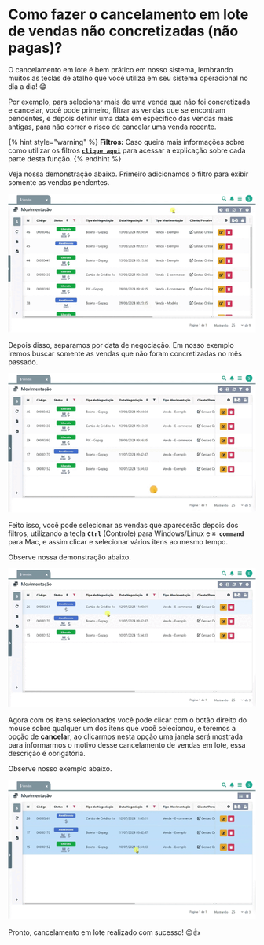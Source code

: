 # Como fazer o cancelamento em lote de vendas não concretizadas (não pagas)?

O cancelamento em lote é bem prático em nosso sistema, lembrando muitos as teclas de atalho que você utiliza em seu sistema operacional no dia a dia! 😁

Por exemplo, para selecionar mais de uma venda que não foi concretizada e cancelar, você pode primeiro, filtrar as vendas que se encontram pendentes, e depois definir uma data em específico das vendas mais antigas, para não correr o risco de cancelar uma venda recente.

{% hint style="warning" %}
**Filtros:** Caso queira mais informações sobre como utilizar os filtros [**`clique aqui`**](/erp-v2/primeiro_acesso/filtros.md) para acessar a explicação sobre cada parte desta função.
{% endhint %}

Veja nossa demonstração abaixo. Primeiro adicionamos o filtro para exibir somente as vendas pendentes.

![](/erp-v2/assets/guia_utilizacao/guia_cancelar_lote_vendas_filtrar_financeiro.gif)

Depois disso, separamos por data de negociação. Em nosso exemplo iremos buscar somente as vendas que não foram concretizadas no mês passado.

![](/erp-v2/assets/guia_utilizacao/guia_cancelar_lote_vendas_filtrar_data_negociacao.gif)

Feito isso, você pode selecionar as vendas que aparecerão depois dos filtros, utilizando a tecla **`Ctrl`** (Controle) para Windows/Linux e **`⌘ command`** para Mac, e assim clicar e selecionar vários itens ao mesmo tempo.

Observe nossa demonstração abaixo.

![](/erp-v2/assets/guia_utilizacao/guia_cancelar_lote_vendas_filtrar_btn_ctrl_mouse.gif)

Agora com os itens selecionados você pode clicar com o botão direito do mouse sobre qualquer um dos itens que você selecionou, e teremos a opção de **cancelar**, ao clicarmos nesta opção uma janela será mostrada para informarmos o motivo desse cancelamento de vendas em lote, essa descrição é obrigatória.

Observe nosso exemplo abaixo.

![](/erp-v2/assets/guia_utilizacao/guia_cancelar_lote_vendas_filtrar_btn_direito_mouse.gif)

Pronto, cancelamento em lote realizado com sucesso! 😉👍